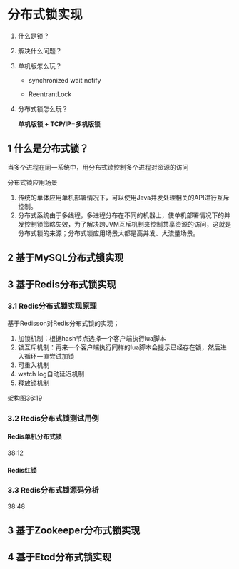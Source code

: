 # 分布式锁实现

1. 什么是锁？

2. 解决什么问题？

3. 单机版怎么玩？

   - synchronized wait notify

   - ReentrantLock

4. 分布式锁怎么玩？

   **单机版锁 + TCP/IP=多机版锁**

## 1 什么是分布式锁？

当多个进程在同一系统中，用分布式锁控制多个进程对资源的访问

分布式锁应用场景

1. 传统的单体应用单机部署情况下，可以使用Java并发处理相关的API进行互斥控制。
2. 分布式系统由于多线程，多进程分布在不同的机器上，使单机部署情况下的并发控制锁策略失效，为了解决跨JVM互斥机制来控制共享资源的访问，这就是分布式锁的来源；分布式锁应用场景大都是高并发、大流量场景。

## 2 基于MySQL分布式锁实现

## 3 基于Redis分布式锁实现

### 3.1 Redis分布式锁实现原理

基于Redisson对Redis分布式锁的实现；

1. 加锁机制：根据hash节点选择一个客户端执行lua脚本
2. 锁互斥机制：再来一个客户端执行同样的lua脚本会提示已经存在锁，然后进入循环一直尝试加锁
3. 可重入机制
4. watch log自动延迟机制
5. 释放锁机制

架构图36:19

### 3.2 Redis分布式锁测试用例

#### Redis单机分布式锁

38:12

#### Redis红锁

### 3.3 Redis分布式锁源码分析

38:48



## 3 基于Zookeeper分布式锁实现

## 4 基于Etcd分布式锁实现
